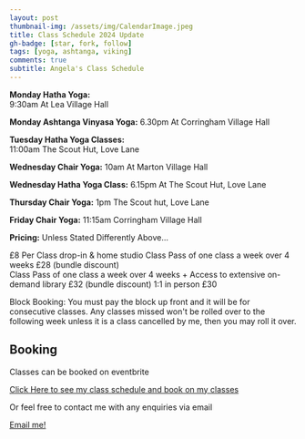 ```yaml
---
layout: post
thumbnail-img: /assets/img/CalendarImage.jpeg
title: Class Schedule 2024 Update
gh-badge: [star, fork, follow]
tags: [yoga, ashtanga, viking]
comments: true
subtitle: Angela's Class Schedule
---
```


**Monday Hatha Yoga:**  
9:30am 
At Lea Village Hall

**Monday Ashtanga Vinyasa Yoga:** 
6.30pm 
At Corringham Village Hall

**Tuesday Hatha Yoga Classes:**  
11:00am
The Scout Hut, Love Lane

**Wednesday Chair Yoga:** 
10am 
At Marton Village Hall 

**Wednesday Hatha Yoga Class:** 
6.15pm
At The Scout Hut, Love Lane

**Thursday Chair Yoga:** 
1pm 
The Scout hut, Love Lane

**Friday Chair Yoga:** 
11:15am 
Corringham Village Hall

**Pricing:** 
Unless Stated Differently Above...

£8 Per Class drop-in & home studio
Class Pass of one class a week over 4 weeks £28 (bundle discount)  
Class Pass of one class a week over 4 weeks + Access to extensive on-demand library £32 (bundle discount)
1:1 in person £30 

Block Booking: You must pay the block up front and it will be for consecutive classes.  Any classes missed won't be rolled over to the following week unless it is a class cancelled by me, then you may roll it over.

## Booking

Classes can be booked on eventbrite

<a href="https://www.eventbrite.co.uk/o/viking-yoga-32244940565">Click Here to see my class schedule and book on my classes</a>

Or feel free to contact me with any enquiries via email

[Email me!](mailto:yogaovyboyle@gmail.com)
